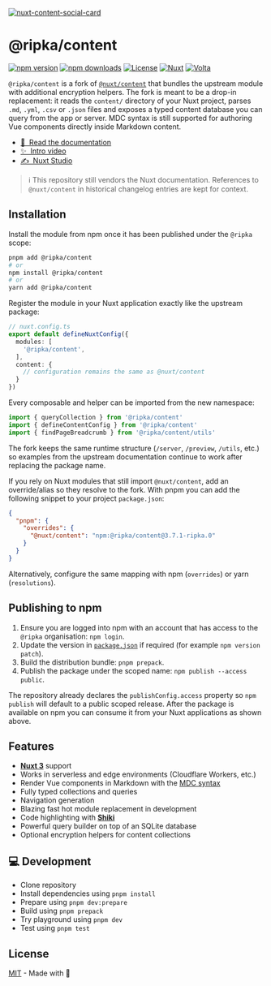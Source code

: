 [![nuxt-content-social-card](./.github/social-card.png)](https://github.com/oripka/content)

# @ripka/content

[![npm version][npm-version-src]][npm-version-href]
[![npm downloads][npm-downloads-src]][npm-downloads-href]
[![License][license-src]][license-href]
[![Nuxt][nuxt-src]][nuxt-href]
[![Volta][volta-src]][volta-href]

`@ripka/content` is a fork of [`@nuxt/content`](https://github.com/nuxt/content) that bundles the upstream module with additional encryption helpers. The fork is meant to be a drop-in replacement: it reads the `content/` directory of your Nuxt project, parses `.md`, `.yml`, `.csv` or `.json` files and exposes a typed content database you can query from the app or server. MDC syntax is still supported for authoring Vue components directly inside Markdown content.

- [📖 &nbsp;Read the documentation](https://github.com/oripka/content)
- [✨ &nbsp;Intro video](https://www.youtube.com/watch?v=o9e12WbKrd8)
- [✍️ &nbsp;Nuxt Studio](https://content.nuxt.com/studio)

> ℹ️ This repository still vendors the Nuxt documentation. References to `@nuxt/content` in historical changelog entries are kept for context.

## Installation

Install the module from npm once it has been published under the `@ripka` scope:

```bash
pnpm add @ripka/content
# or
npm install @ripka/content
# or
yarn add @ripka/content
```

Register the module in your Nuxt application exactly like the upstream package:

```ts
// nuxt.config.ts
export default defineNuxtConfig({
  modules: [
    '@ripka/content',
  ],
  content: {
    // configuration remains the same as @nuxt/content
  }
})
```

Every composable and helper can be imported from the new namespace:

```ts
import { queryCollection } from '@ripka/content'
import { defineContentConfig } from '@ripka/content'
import { findPageBreadcrumb } from '@ripka/content/utils'
```

The fork keeps the same runtime structure (`/server`, `/preview`, `/utils`, etc.) so examples from the upstream documentation continue to work after replacing the package name.

If you rely on Nuxt modules that still import `@nuxt/content`, add an override/alias so they resolve to the fork. With pnpm you can add the following snippet to your project `package.json`:

```json
{
  "pnpm": {
    "overrides": {
      "@nuxt/content": "npm:@ripka/content@3.7.1-ripka.0"
    }
  }
}
```

Alternatively, configure the same mapping with npm (`overrides`) or yarn (`resolutions`).

## Publishing to npm

1. Ensure you are logged into npm with an account that has access to the `@ripka` organisation: `npm login`.
2. Update the version in [`package.json`](./package.json) if required (for example `npm version patch`).
3. Build the distribution bundle: `pnpm prepack`.
4. Publish the package under the scoped name: `npm publish --access public`.

The repository already declares the `publishConfig.access` property so `npm publish` will default to a public scoped release. After the package is available on npm you can consume it from your Nuxt applications as shown above.

## Features

- [**Nuxt 3**](https://nuxt.com) support
- Works in serverless and edge environments (Cloudflare Workers, etc.)
- Render Vue components in Markdown with the [MDC syntax](https://content.nuxt.com/docs/files/markdown)
- Fully typed collections and queries
- Navigation generation
- Blazing fast hot module replacement in development
- Code highlighting with [**Shiki**](https://github.com/shikijs/shiki)
- Powerful query builder on top of an SQLite database
- Optional encryption helpers for content collections

## 💻 Development

- Clone repository
- Install dependencies using `pnpm install`
- Prepare using `pnpm dev:prepare`
- Build using `pnpm prepack`
- Try playground using `pnpm dev`
- Test using `pnpm test`

## License

[MIT](./LICENSE) - Made with 💚

[npm-version-src]: https://img.shields.io/npm/v/@ripka/content/latest.svg?style=flat&colorA=18181B&colorB=28CF8D
[npm-version-href]: https://npmjs.com/package/@ripka/content

[npm-downloads-src]: https://img.shields.io/npm/dm/@ripka/content.svg?style=flat&colorA=18181B&colorB=28CF8D
[npm-downloads-href]: https://npm.chart.dev/@ripka/content

[license-src]: https://img.shields.io/github/license/oripka/content.svg?style=flat&colorA=18181B&colorB=28CF8D
[license-href]: https://github.com/oripka/content/blob/main/LICENSE

[nuxt-src]: https://img.shields.io/badge/Nuxt-18181B?logo=nuxt.js
[nuxt-href]: https://nuxt.com

[volta-src]: https://user-images.githubusercontent.com/904724/209143798-32345f6c-3cf8-4e06-9659-f4ace4a6acde.svg
[volta-href]: https://volta.net/oripka/content?utm_source=readme_nuxt_content
